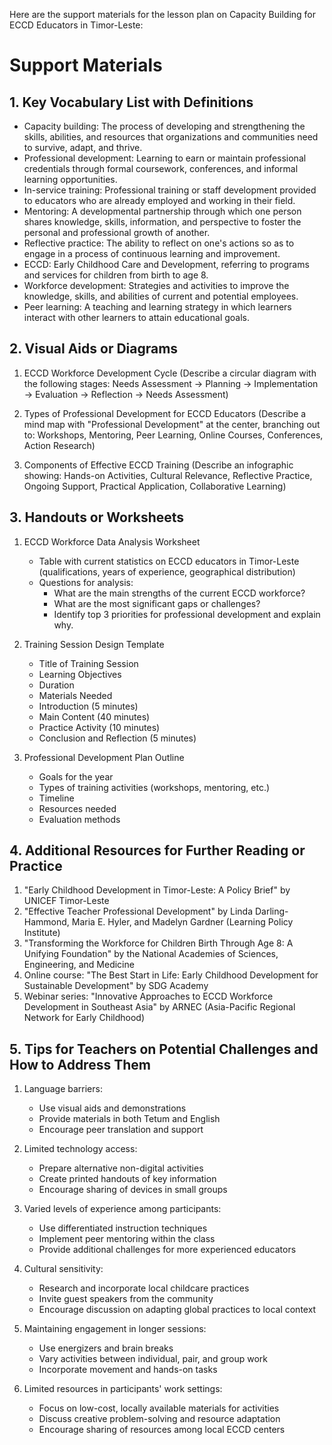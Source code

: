 Here are the support materials for the lesson plan on Capacity Building for ECCD Educators in Timor-Leste:

# Support Materials

## 1. Key Vocabulary List with Definitions

- Capacity building: The process of developing and strengthening the skills, abilities, and resources that organizations and communities need to survive, adapt, and thrive.
- Professional development: Learning to earn or maintain professional credentials through formal coursework, conferences, and informal learning opportunities.
- In-service training: Professional training or staff development provided to educators who are already employed and working in their field.
- Mentoring: A developmental partnership through which one person shares knowledge, skills, information, and perspective to foster the personal and professional growth of another.
- Reflective practice: The ability to reflect on one's actions so as to engage in a process of continuous learning and improvement.
- ECCD: Early Childhood Care and Development, referring to programs and services for children from birth to age 8.
- Workforce development: Strategies and activities to improve the knowledge, skills, and abilities of current and potential employees.
- Peer learning: A teaching and learning strategy in which learners interact with other learners to attain educational goals.

## 2. Visual Aids or Diagrams

1. ECCD Workforce Development Cycle
   (Describe a circular diagram with the following stages: Needs Assessment → Planning → Implementation → Evaluation → Reflection → Needs Assessment)

2. Types of Professional Development for ECCD Educators
   (Describe a mind map with "Professional Development" at the center, branching out to: Workshops, Mentoring, Peer Learning, Online Courses, Conferences, Action Research)

3. Components of Effective ECCD Training
   (Describe an infographic showing: Hands-on Activities, Cultural Relevance, Reflective Practice, Ongoing Support, Practical Application, Collaborative Learning)

## 3. Handouts or Worksheets

1. ECCD Workforce Data Analysis Worksheet
   - Table with current statistics on ECCD educators in Timor-Leste (qualifications, years of experience, geographical distribution)
   - Questions for analysis:
     * What are the main strengths of the current ECCD workforce?
     * What are the most significant gaps or challenges?
     * Identify top 3 priorities for professional development and explain why.

2. Training Session Design Template
   - Title of Training Session
   - Learning Objectives
   - Duration
   - Materials Needed
   - Introduction (5 minutes)
   - Main Content (40 minutes)
   - Practice Activity (10 minutes)
   - Conclusion and Reflection (5 minutes)

3. Professional Development Plan Outline
   - Goals for the year
   - Types of training activities (workshops, mentoring, etc.)
   - Timeline
   - Resources needed
   - Evaluation methods

## 4. Additional Resources for Further Reading or Practice

1. "Early Childhood Development in Timor-Leste: A Policy Brief" by UNICEF Timor-Leste
2. "Effective Teacher Professional Development" by Linda Darling-Hammond, Maria E. Hyler, and Madelyn Gardner (Learning Policy Institute)
3. "Transforming the Workforce for Children Birth Through Age 8: A Unifying Foundation" by the National Academies of Sciences, Engineering, and Medicine
4. Online course: "The Best Start in Life: Early Childhood Development for Sustainable Development" by SDG Academy
5. Webinar series: "Innovative Approaches to ECCD Workforce Development in Southeast Asia" by ARNEC (Asia-Pacific Regional Network for Early Childhood)

## 5. Tips for Teachers on Potential Challenges and How to Address Them

1. Language barriers:
   - Use visual aids and demonstrations
   - Provide materials in both Tetum and English
   - Encourage peer translation and support

2. Limited technology access:
   - Prepare alternative non-digital activities
   - Create printed handouts of key information
   - Encourage sharing of devices in small groups

3. Varied levels of experience among participants:
   - Use differentiated instruction techniques
   - Implement peer mentoring within the class
   - Provide additional challenges for more experienced educators

4. Cultural sensitivity:
   - Research and incorporate local childcare practices
   - Invite guest speakers from the community
   - Encourage discussion on adapting global practices to local context

5. Maintaining engagement in longer sessions:
   - Use energizers and brain breaks
   - Vary activities between individual, pair, and group work
   - Incorporate movement and hands-on tasks

6. Limited resources in participants' work settings:
   - Focus on low-cost, locally available materials for activities
   - Discuss creative problem-solving and resource adaptation
   - Encourage sharing of resources among local ECCD centers